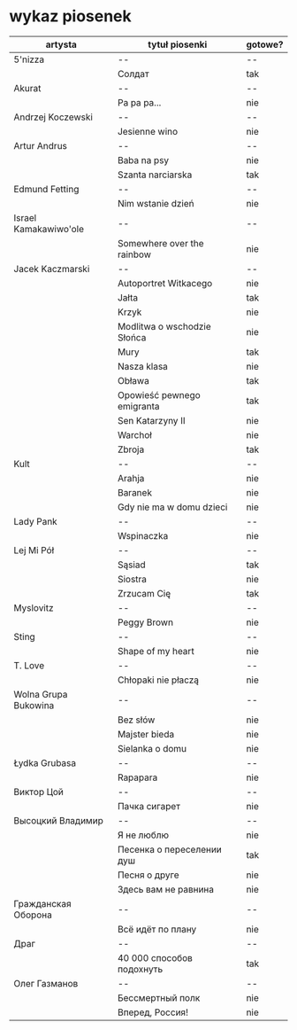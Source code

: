 ﻿# wykaz piosenek

| artysta               | tytuł piosenki              | gotowe? |
|-----------------------|-----------------------------|---------|
| 5'nizza               | --                          | --      |
|                       | Cолдат                      | tak     |
| Akurat                | --                          | --      |
|                       | Pa pa pa...                 | nie     |
| Andrzej Koczewski     | --                          | --      |
|                       | Jesienne wino               | nie     |
| Artur Andrus          | --                          | --      |
|                       | Baba na psy                 | nie     |
|                       | Szanta narciarska           | tak     |
| Edmund Fetting        | --                          | --      |
|                       | Nim wstanie dzień           | nie     |
| Israel Kamakawiwo'ole | --                          | --      |
|                       | Somewhere over the rainbow  | nie     |
| Jacek Kaczmarski      | --                          | --      |
|                       | Autoportret Witkacego       | nie     |
|                       | Jałta                       | tak     |
|                       | Krzyk                       | nie     |
|                       | Modlitwa o wschodzie Słońca | nie     |
|                       | Mury                        | tak     |
|                       | Nasza klasa                 | nie     |
|                       | Obława                      | tak     |
|                       | Opowieść pewnego emigranta  | tak     |
|                       | Sen Katarzyny II            | nie     |
|                       | Warchoł                     | nie     |
|                       | Zbroja                      | tak     |
| Kult                  | --                          | --      |
|                       | Arahja                      | nie     |
|                       | Baranek                     | nie     |
|                       | Gdy nie ma w domu dzieci    | nie     |
| Lady Pank             | --                          | --      |
|                       | Wspinaczka                  | nie     |
| Lej Mi Pół            | --                          | --      |
|                       | Sąsiad                      | tak     |
|                       | Siostra                     | nie     |
|                       | Zrzucam Cię                 | tak     |
| Myslovitz             | --                          | --      |
|                       | Peggy Brown                 | nie     |
| Sting                 | --                          | --      |
|                       | Shape of my heart           | nie     |
| T. Love               | --                          | --      |
|                       | Chłopaki nie płaczą         | nie     |
| Wolna Grupa Bukowina  | --                          | --      |
|                       | Bez słów                    | nie     |
|                       | Majster bieda               | nie     |
|                       | Sielanka o domu             | nie     |
| Łydka Grubasa         | --                          | --      |
|                       | Rapapara                    | nie     |
| Виктор Цой            | --                          | --      |
|                       | Пачка сигарет               | nie     |
| Высоцкий Владимир     | --                          | --      |
|                       | Я не люблю                  | nie     |
|                       | Песенка о переселении душ   | tak     |
|                       | Песня о друге               | nie     |
|                       | Здесь вам не равнина        | nie     |
| Гражданская Оборона   | --                          | --      |
|                       | Всё идёт по плану           | nie     |
| Драг                  | --                          | --      |
|                       | 40 000 способов подохнуть   | tak     |
| Олег Газманов         | --                          | --      |
|                       | Бессмертный полк            | nie     |
|                       | Вперед, Россия!             | nie     |
